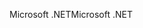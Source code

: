 <span data-ttu-id="9ed90-101">Microsoft .NET</span><span class="sxs-lookup"><span data-stu-id="9ed90-101">Microsoft .NET</span></span>